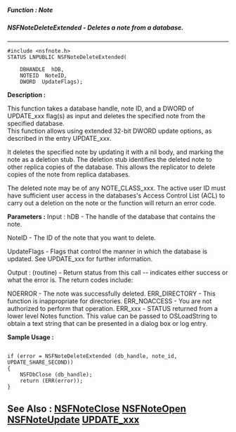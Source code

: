 ##### Function : Note
##### NSFNoteDeleteExtended - Deletes a note from a database.
---
```
#include <nsfnote.h>
STATUS LNPUBLIC NSFNoteDeleteExtended(

	DBHANDLE  hDB,
	NOTEID  NoteID,
	DWORD  UpdateFlags);
```
**Description :**

This function takes a database handle, note ID, and a DWORD of UPDATE_xxx 
flag(s) as input and deletes the specified note from the specified database.  
This function allows using extended 32-bit DWORD update options, as described 
in the entry UPDATE_xxx.

It deletes the specified note by updating it with a nil body, and marking the 
note as a deletion stub.  The deletion stub identifies the deleted note to 
other replica copies of the database.  This allows the replicator to delete 
copies of the note from replica databases. 

The deleted note may be of any NOTE_CLASS_xxx.  The active user ID must have 
sufficient user access in the databases's Access Control List (ACL) to carry 
out a deletion on the note or the function will return an error code.

**Parameters :**
Input :
hDB  -  The handle of the database that contains the note.

NoteID  -  The ID of the note that you want to delete.

UpdateFlags  -  Flags that control the manner in which the database is updated.  See UPDATE_xxx for further information.

Output :
(routine)  -  Return status from this call -- indicates either success or what the error is. The return codes include:

NOERROR - The note was successfully deleted.
ERR_DIRECTORY - This function is inappropriate for directories.
ERR_NOACCESS - You are not authorized to perform that operation.
ERR_xxx - STATUS returned from a lower level Notes function.  This value can be passed to OSLoadString to obtain a text string that can be presented in a dialog box or log entry.



**Sample Usage :**
```

if (error = NSFNoteDeleteExtended (db_handle, note_id, UPDATE_SHARE_SECOND))
{ 
    NSFDbClose (db_handle);
    return (ERR(error));
}
```
**See Also :**
[NSFNoteClose](/reference/Func/NSFNoteClose)
[NSFNoteOpen](/reference/Func/NSFNoteOpen)
[NSFNoteUpdate](/reference/Func/NSFNoteUpdate)
[UPDATE_xxx](/reference/Symb/UPDATE_xxx)
---
